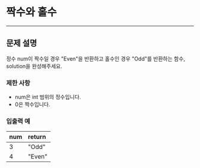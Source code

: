 # 짝수와 홀수

***

## 문제 설명

정수 num이 짝수일 경우 "Even"을 반환하고 홀수인 경우 "Odd"를 반환하는 함수, solution을 완성해주세요.


### 제한 사항
- num은 int 범위의 정수입니다.
- 0은 짝수입니다.


### 입출력 예

| num     |  return  |
| :------ | :------ |
| 3 | "Odd" |
| 4   | "Even"   |
